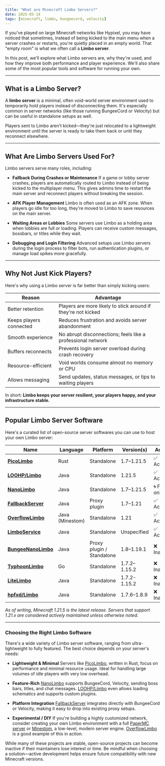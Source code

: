 ```yaml
---
title: "What are Minecraft Limbo Servers?"
date: 2025-05-14
tags: [minecraft, limbo, bungeecord, velocity]
---
```


If you've played on large Minecraft networks like Hypixel, you may have noticed that sometimes, instead of being kicked to the main menu when a server crashes or restarts, you're quietly placed in an empty world. That "empty room" is what we often call a **Limbo server**.

<!-- more -->

In this post, we'll explore what Limbo servers are, why they're used, and how they improve both performance and player experience. We'll also share some of the most popular tools and software for running your own.

---

## What is a Limbo Server?

A **limbo server** is a minimal, often void-world server environment used to temporarily hold players instead of disconnecting them. It's especially common in server networks (like those running BungeeCord or Velocity) but can be useful in standalone setups as well.

Players sent to Limbo aren't kicked—they're just relocated to a lightweight environment until the server is ready to take them back or until they reconnect elsewhere.

---

## What Are Limbo Servers Used For?

Limbo servers serve many roles, including:

- **Fallback During Crashes or Maintenance**
  If a game or lobby server crashes, players are automatically routed to Limbo instead of being kicked to the multiplayer menu. This gives admins time to restart the main server and reconnect players without breaking the session.

- **AFK Player Management**
  Limbo is often used as an AFK zone. When players go idle for too long, they're moved to Limbo to save resources on the main server.

- **Waiting Areas or Lobbies**
  Some servers use Limbo as a holding area when lobbies are full or loading. Players can receive custom messages, bossbars, or titles while they wait.

- **Debugging and Login Filtering**
  Advanced setups use Limbo servers during the login process to filter bots, run authentication plugins, or manage load spikes more gracefully.

---

## Why Not Just Kick Players?

Here's why using a Limbo server is far better than simply kicking users:

| Reason                     | Advantage                                                       |
|----------------------------|-----------------------------------------------------------------|
| Better retention           | Players are more likely to stick around if they're not kicked   |
| Keeps players connected    | Reduces frustration and avoids server abandonment               |
| Smooth experience          | No abrupt disconnections; feels like a professional network     |
| Buffers reconnects         | Prevents login server overload during crash recovery            |
| Resource-efficient         | Void worlds consume almost no memory or CPU                     |
| Allows messaging           | Send updates, status messages, or tips to waiting players       |

In short: **Limbo keeps your server resilient, your players happy, and your infrastructure stable.**

---

## Popular Limbo Server Software

Here's a curated list of open-source server softwares you can use to host your own Limbo server:

| Name | Language | Platform | Version(s) | Active |
|------|----------|----------|------------|--------|
| [**PicoLimbo**](https://github.com/Quozul/PicoLimbo) | Rust | Standalone | 1.7–1.21.5 | ✅ Active |
| [**LOOHP/Limbo**](https://github.com/LOOHP/Limbo) | Java | Standalone | 1.21.5 | ✅ Active |
| [**NanoLimbo**](https://github.com/Nan1t/NanoLimbo) | Java | Standalone | 1.7–1.21.5 | 🌀 Forks only |
| [**FallbackServer**](https://github.com/sasi2006166/Fallback-Server) | Java | Proxy plugin | 1.7–1.21 | ✅ Active |
| [**OverflowLimbo**](https://github.com/CodeTheDev/OverflowLimbo) | Java (Minestom) | Standalone | 1.21 | ✅ Active |
| [**LimboService**](https://github.com/YourCraftMC/LimboService) | Java | Standalone | Unspecified | ✅ Active |
| [**BungeeNanoLimbo**](https://github.com/Ailakks/BungeeNanoLimbo) | Java | Proxy plugin / Standalone | 1.8–1.19.1 | ❌ Inactive |
| [**TyphoonLimbo**](https://github.com/TyphoonMC/TyphoonLimbo) | Go | Standalone | 1.7.2–1.15.2 | ❌ Inactive |
| [**LiteLimbo**](https://github.com/ThomasOM/LiteLimbo) | Java | Standalone | 1.7.2-1.15.2 | ❌ Inactive |
| [**hpfxd/Limbo**](https://github.com/hpfxd/Limbo) | Java | Standalone | 1.7.6–1.8.9 | ❌ Inactive |

*As of writing, Minecraft 1.21.5 is the latest release. Servers that support 1.21.x are considered actively maintained unless otherwise noted.*

---

### Choosing the Right Limbo Software

There's a wide variety of Limbo server software, ranging from ultra-lightweight to fully featured. The best choice depends on your server's needs:

- **Lightweight & Minimal**
  Servers like [PicoLimbo](https://github.com/Quozul/PicoLimbo), written in Rust, focus on performance and minimal resource usage. Ideal for handling large volumes of idle players with very low overhead.

- **Feature-Rich**
  [NanoLimbo](https://github.com/Nan1t/NanoLimbo) supports BungeeCord, Velocity, sending boss bars, titles, and chat messages.
  [LOOHP/Limbo](https://github.com/LOOHP/Limbo) even allows loading schematics and supports custom plugins.

- **Platform Integration**
  [FallbackServer](https://github.com/sasi2006166/Fallback-Server) integrates directly with BungeeCord or Velocity, making it easy to drop into existing proxy setups.

- **Experimental / DIY**
  If you're building a highly customized network, consider creating your own Limbo environment with a full [PaperMC server](https://papermc.io/) or [Minestom](https://github.com/Minestom/Minestom), a low-level, modern server engine. [OverflowLimbo](https://github.com/CodeTheDev/OverflowLimbo) is a good example of this in action.

While many of these projects are stable, open-source projects can become inactive if their maintainers lose interest or time. Be mindful when choosing a solution—active development helps ensure future compatibility with new Minecraft versions.
